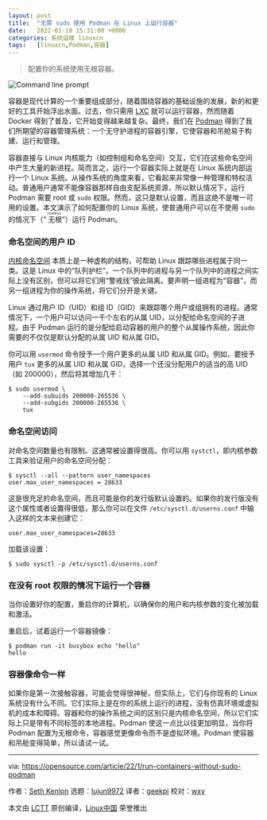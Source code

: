 ```yaml
---
layout: post
title:	"无需 sudo 使用 Podman 在 Linux 上运行容器"
date:	2022-01-18 15:31:00 +0800 
categories:	系统运维 linuxcn 
tags:	[linuxcn,Podman,容器]
---
```




> 
> 配置你的系统使用无根容器。
> 
> 
> 


![](/Asserts/Images//attachment/album/202201/18/033424l111pvcc1iy0a1a1.jpg "Command line prompt")


容器是现代计算的一个重要组成部分，随着围绕容器的基础设施的发展，新的和更好的工具开始浮出水面。过去，你只需用 [LXC](https://opensource.com/article/18/11/behind-scenes-linux-containers) 就可以运行容器，然而随着 Docker 得到了普及，它开始变得越来越复杂。最终，我们在 [Podman](http://podman.io) 得到了我们所期望的容器管理系统：一个无守护进程的容器引擎，它使容器和吊舱易于构建、运行和管理。


容器直接与 Linux 内核能力（如控制组和命名空间）交互，它们在这些命名空间中产生大量的新进程。简而言之，运行一个容器实际上就是在 Linux 系统内部运行一个 Linux 系统。从操作系统的角度来看，它看起来非常像一种管理和特权活动。普通用户通常不能像容器那样自由支配系统资源，所以默认情况下，运行 Podman 需要 root 或 `sudo` 权限。然而，这只是默认设置，而且这绝不是唯一可用的设置。本文演示了如何配置你的 Linux 系统，使普通用户可以在不使用 `sudo` 的情况下（“<ruby> 无根 <rt>  rootless </rt></ruby>”）运行 Podman。


### 命名空间的用户 ID


[内核命名空间](https://opensource.com/article/19/10/namespaces-and-containers-linux) 本质上是一种虚构的结构，可帮助 Linux 跟踪哪些进程属于同一类。这是 Linux 中的“队列护栏”。一个队列中的进程与另一个队列中的进程之间实际上没有区别，但可以将它们用“警戒线”彼此隔离。要声明一组进程为“容器”，而另一组进程为你的操作系统，将它们分开是关键。


Linux 通过用户 ID（UID）和组 ID（GID）来跟踪哪个用户或组拥有的进程。通常情况下，一个用户可以访问一千个左右的从属 UID，以分配给命名空间的子进程。由于 Podman 运行的是分配给启动容器的用户的整个从属操作系统，因此你需要的不仅仅是默认分配的从属 UID 和从属 GID。


你可以用 `usermod` 命令授予一个用户更多的从属 UID 和从属 GID。例如，要授予用户 `tux` 更多的从属 UID 和从属 GID，选择一个还没分配用户的适当的高 UID（如 200000），然后将其增加几千：



```
$ sudo usermod \
    --add-subuids 200000-265536 \
    --add-subgids 200000-265536 \
    tux

```

### 命名空间访问


对命名空间数量也有限制。这通常被设置得很高。你可以用 `systctl`，即内核参数工具来验证用户的命名空间分配：



```
$ sysctl --all --pattern user_namespaces
user.max_user_namespaces = 28633

```

这是很充足的命名空间，而且可能是你的发行版默认设置的。如果你的发行版没有这个属性或者设置得很低，那么你可以在文件 `/etc/sysctl.d/userns.conf` 中输入这样的文本来创建它：



```
user.max_user_namespaces=28633

```

加载该设置：



```
$ sudo sysctl -p /etc/sysctl.d/userns.conf

```

### 在没有 root 权限的情况下运行一个容器


当你设置好你的配置，重启你的计算机，以确保你的用户和内核参数的变化被加载和激活。


重启后，试着运行一个容器镜像：



```
$ podman run -it busybox echo "hello"
hello

```

### 容器像命令一样


如果你是第一次接触容器，可能会觉得很神秘，但实际上，它们与你现有的 Linux 系统没有什么不同。它们实际上是在你的系统上运行的进程，没有仿真环境或虚拟机的成本和障碍。容器和你的操作系统之间的区别只是内核命名空间，所以它们实际上只是带有不同标签的本地进程。Podman 使这一点比以往更加明显，当你将 Podman 配置为无根命令，容器感觉更像命令而不是虚拟环境。Podman 使容器和吊舱变得简单，所以请试一试。




---


via: <https://opensource.com/article/22/1/run-containers-without-sudo-podman>


作者：[Seth Kenlon](https://opensource.com/users/seth) 选题：[lujun9972](https://github.com/lujun9972) 译者：[geekpi](https://github.com/geekpi) 校对：[wxy](https://github.com/wxy)


本文由 [LCTT](https://github.com/LCTT/TranslateProject) 原创编译，[Linux中国](https://linux.cn/) 荣誉推出
